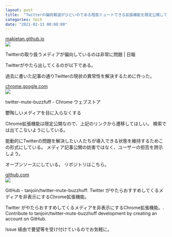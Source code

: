 ```yaml
---
layout: post
title:  "Twitterの偏向報道がひどいのである程度ミュートできる拡張機能を限定公開している"
categories: tech
date: "2021-02-13 00:00:00"
---
```



<div class="card">
  <a href="https://makietan.github.io/twitter/2020/12/21/report.html"></a>
  <div class="card__header">
    <a href="https://makietan.github.io/twitter/2020/12/21/report.html">makietan.github.io</a>
  </div>
  <div class="card__image">
    <img src="https://makietan.github.io/assets/images/icon_144.png">
  </div>
  <div class="card__title">
    <p>Twitterの取り扱うメディアが偏向しているのは非常に問題 | 日報</p>
  </div>
  <div class="card__description">
    <p>Twitterがやたら出してくるのが以下である。</p>
  </div>
</div>


過去に書いた記事の通りTwitterの現状の異常性を解決するために作った。


<div class="card">
  <a href="https://chrome.google.com/webstore/detail/twitter-mute-buzzfuff/hkmcdjeodpkmkicddjflnhkanfdlggfm?hl=ja&authuser=0"></a>
  <div class="card__header">
    <a href="https://chrome.google.com/webstore/detail/twitter-mute-buzzfuff/hkmcdjeodpkmkicddjflnhkanfdlggfm?hl=ja&authuser=0">chrome.google.com</a>
  </div>
  <div class="card__image">
    <img src="https://lh3.googleusercontent.com/67eXLz9tO_bdEWVhgu2-R2pQTH4eRz2jZDXk_evazDRBzDiW6Qr7NJLCcUUA7YT84QHG7Coa-w=w128-h128-e365-rj-sc0x00ffffff">
  </div>
  <div class="card__title">
    <p>twitter-mute-buzzfuff - Chrome ウェブストア</p>
  </div>
  <div class="card__description">
    <p>鬱陶しいメディアを目に入らなくする</p>
  </div>
</div>


Chrome拡張機能は限定公開なので、上記のリンクから遷移してほしい。
検索では出てこないようにしている。

能動的にTwitterの問題を解決したい人たちが導入できる状態を維持するためこの形式にしている。
メディア記事公開の妨害ではなく、ユーザーの拒否を誇示しよう。

オープンソースにしている。
リポジトリはこちら。


<div class="card">
  <a href="https://github.com/tanjoin/twitter-mute-buzzhuff"></a>
  <div class="card__header">
    <a href="https://github.com/tanjoin/twitter-mute-buzzhuff">github.com</a>
  </div>
  <div class="card__image">
    <img src="https://avatars.githubusercontent.com/u/1418838?s=400&v=4">
  </div>
  <div class="card__title">
    <p>GitHub - tanjoin/twitter-mute-buzzhuff: Twitter がやたらおすすめしてくるメディアを非表示にするChrome拡張機能。</p>
  </div>
  <div class="card__description">
    <p>Twitter がやたらおすすめしてくるメディアを非表示にするChrome拡張機能。. Contribute to tanjoin/twitter-mute-buzzhuff development by creating an account on GitHub.</p>
  </div>
</div>


Issue 経由で要望等を受け付けているのでお気軽に。
